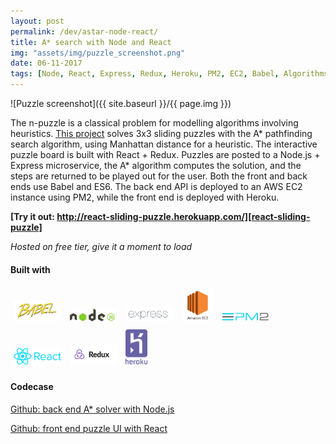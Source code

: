 ```yaml
---
layout: post
permalink: /dev/astar-node-react/
title: A* search with Node and React
img: "assets/img/puzzle_screenshot.png"
date: 06-11-2017
tags: [Node, React, Express, Redux, Heroku, PM2, EC2, Babel, Algorithms, Portfolio]
---
```


![Puzzle screenshot]({{ site.baseurl }}/{{ page.img }})

The n-puzzle is a classical problem for modelling algorithms involving heuristics. [This project][react-sliding-puzzle] solves 3x3 sliding puzzles with the A* pathfinding search algorithm, using Manhattan distance for a heuristic. The interactive puzzle board is built with React + Redux. Puzzles are posted to a Node.js + Express microservice, the A* algorithm computes the solution, and the steps are returned to be played out for the user. Both the front and back ends use Babel and ES6. The back end API is deployed to an AWS EC2 instance using PM2, while the front end is deployed with Heroku.

**[Try it out: http://react-sliding-puzzle.herokuapp.com/][react-sliding-puzzle]**

*Hosted on free tier, give it a moment to load*


#### Built with

<img src="/assets/img/babel_logo.png" alt="Babel" style="width: 15%; padding: 5px;"/>
<img src="/assets/img/node_logo.svg" alt="Node.js" style="width: 15%; padding: 5px;"/>
<img src="/assets/img/express_logo.png" alt="Express" style="width: 15%; padding: 5px;"/>
<img src="/assets/img/EC2-logo.jpg" alt="Amazon Web Services EC2" style="width: 10%; padding: 5px;"/>
<img src="/assets/img/PM2_logo.png" alt="PM2" style="width: 15%; padding: 5px;"/>

<img src="/assets/img/react_logo.png" alt="React" style="width: 15%; padding: 5px;"/>
<img src="/assets/img/redux_logo.png" alt="Redux" style="width: 15%; padding: 5px;"/>
<img src="/assets/img/heroku.svg" alt="Heroku" style="width: 7%; padding: 5px;"/>

#### Codecase

[Github: back end A* solver with Node.js][github-node-puzzle]

[Github: front end puzzle UI with React][github-react-puzzle]


[react-sliding-puzzle]: http://react-sliding-puzzle.herokuapp.com/
[github-node-puzzle]: https://github.com/andrewmontes87/node-sliding-puzzle
[github-react-puzzle]: https://github.com/andrewmontes87/react-sliding-puzzle